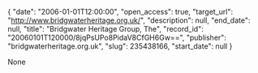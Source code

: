 {
  "date": "2006-01-01T12:00:00", 
  "open_access": true, 
  "target_url": "http://www.bridgwaterheritage.org.uk/", 
  "description": null, 
  "end_date": null, 
  "title": "Bridgwater Heritage Group, The", 
  "record_id": "20060101T120000/8jqPsUPo8PidaV8CfGH6Gw==", 
  "publisher": "bridgwaterheritage.org.uk", 
  "slug": 235438166, 
  "start_date": null
}

None